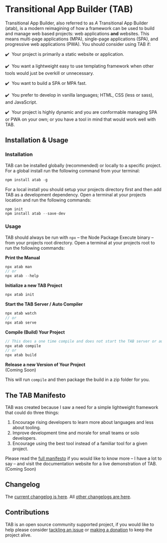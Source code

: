 # Transitional App Builder (TAB)
Transitional App Builder, also referred to as *A* Transitional App Builder (atab), is a modern reimagining of how a framework can be used to build and manage web based projects: web applications **and** websites. This means multi-page applications (MPA), single-page applications (SPA), and progressive web applications (PWA). You should consider using TAB if:

:heavy_check_mark:&nbsp; Your project is primarily a static website or application.

:heavy_check_mark:&nbsp; You want a lightweight easy to use templating framework when other tools would just be overkill or unnecessary.

:heavy_check_mark:&nbsp; You want to build a SPA or MPA fast.

:heavy_check_mark:&nbsp; You prefer to develop in vanilla languages; HTML, CSS (less or sass), and JavaScript.

:heavy_check_mark:&nbsp; Your project is highly dynamic and you are conformable managing SPA or PWA on your own; or you have a tool in mind that would work well with TAB.

## Installation & Usage

### Installation
TAB can be installed globally (recommended) or locally to a specific project. For a global install run the following command from your terminal:

```javascript
npm install atab -g
```

For a local install you should setup your projects directory first and then add TAB as a development dependency. Open a terminal at your projects location and run the following commands:

```javascript
npm init
npm install atab --save-dev
```

### Usage
TAB should always be run with `npx` &ndash; the Node Package Execute binary &ndash; from your projects root directory. Open a terminal at your projects root to run the following commands:

**Print the Manual**<br>
```javascript
npx atab man
// or
npx atab --help
```

**Initialize a new TAB Project**<br>
```javascript
npx atab init
```

**Start the TAB Server / Auto Compiler**<br>
```javascript
npx atab watch
// or
npx atab serve
```

**Compile (Build) Your Project**<br>
```javascript
// This does a one time compile and does not start the TAB server or auto compiler.
npx atab compile
// or
npx atab build
```

**Release a new Version of Your Project**<br>
(Coming Soon)

This will run `compile` and then package the build in a zip folder for you.

## The TAB Manifesto
TAB was created because I saw a need for a simple lightweight framework that could do three things:

1. Encourage rising developers to learn more about languages and less about tooling.
2. Improve development time and morale for small teams or solo developers.
3. Encourage using the best tool instead of a familiar tool for a given project.

Please read the [full manifesto](MANIFESTO.md) if you would like to know more &ndash; I have a lot to say &ndash; and visit the documentation website for a live demonstration of TAB. (Coming Soon)

## Changelog

The [current changelog is here](./changelogs/v1.md). All [other changelogs are here](./changelogs).

## Contributions

TAB is an open source community supported project, if you would like to help please consider <a href="https://github.com/caboodle-tech/transitional-app-builder/issues" target="_blank">tackling an issue</a> or <a href="https://ko-fi.com/caboodletech" target="_blank">making a donation</a> to keep the project alive.